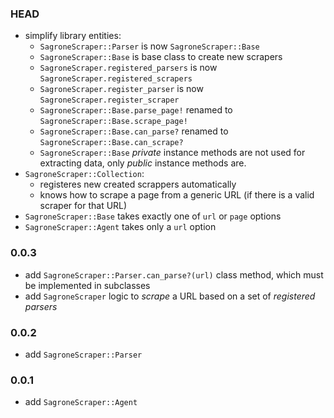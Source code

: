 ### HEAD

- simplify library entities:
  - `SagroneScraper::Parser` is now `SagroneScraper::Base`
  - `SagroneScraper::Base` is base class to create new scrapers
  - `SagroneScraper.registered_parsers` is now `SagroneScraper.registered_scrapers`
  - `SagroneScraper.register_parser` is now `SagroneScraper.register_scraper`
  - `SagroneScraper::Base.parse_page!` renamed to `SagroneScraper::Base.scrape_page!`
  - `SagroneScraper::Base.can_parse?` renamed to `SagroneScraper::Base.can_scrape?`
  - `SagroneScraper::Base` _private_ instance methods are not used for extracting data, only _public_ instance methods are.
- `SagroneScraper::Collection`:
  - registeres new created scrappers automatically
  - knows how to scrape a page from a generic URL (if there is a valid scraper for that URL)
- `SagroneScraper::Base` takes exactly one of `url` or `page` options
- `SagroneScraper::Agent` takes only a `url` option

### 0.0.3

- add `SagroneScraper::Parser.can_parse?(url)` class method, which must be  implemented in subclasses
- add `SagroneScraper` logic to _scrape_ a URL based on a set of _registered parsers_

### 0.0.2

- add `SagroneScraper::Parser`

### 0.0.1

- add `SagroneScraper::Agent`
